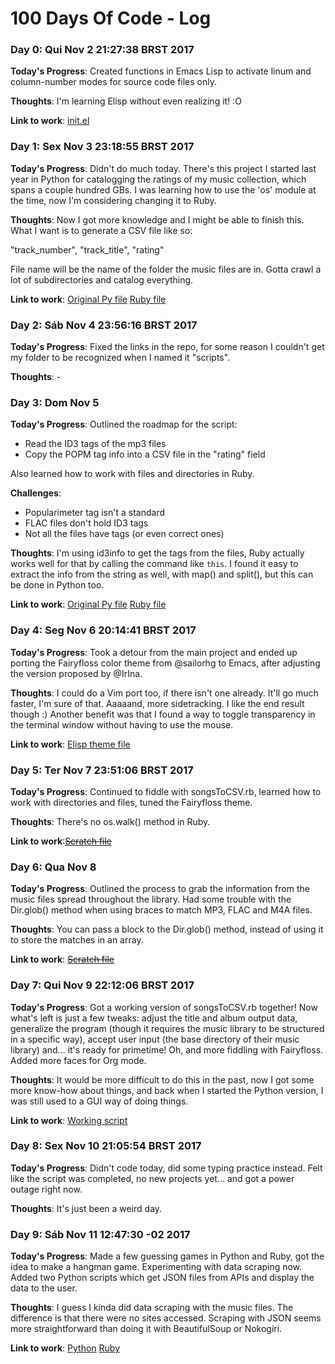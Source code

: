 # 100 Days Of Code - Log

### Day 0: Qui Nov  2 21:27:38 BRST 2017

**Today's Progress**: Created functions in Emacs Lisp to activate linum and
  column-number modes for source code files only.

**Thoughts**: I'm learning Elisp without even realizing it! :O

**Link to work**: [init.el](https://github.com/Auralcat/my-dotfiles/blob/master/.emacs.d/init.el)

### Day 1: Sex Nov  3 23:18:55 BRST 2017

**Today's Progress**: Didn't do much today. There's this project I started last
  year in Python for catalogging the ratings of my music collection, which
  spans a couple hundred GBs. I was learning how to use the 'os' module at
  the time, now I'm considering changing it to Ruby.

**Thoughts**: Now I got more knowledge and I might be able to finish this.
  What I want is to generate a CSV file like so:

  "track_number", "track_title", "rating"

  File name will be the name of the folder the music files are in.
  Gotta crawl a lot of subdirectories and catalog everything.

**Link to work**: [Original Py file](https://github.com/Auralcat/100-days-of-code/blob/master/scripts/songsToCSV.py)
                  [Ruby file](https://github.com/Auralcat/100-days-of-code/blob/master/scripts/songsToCSV.rb)

### Day 2: Sáb Nov  4 23:56:16 BRST 2017

**Today's Progress**: Fixed the links in the repo, for some reason I couldn't
  get my folder to be recognized when I named it "scripts".

**Thoughts**: -

### Day 3: Dom Nov 5

**Today's Progress**: Outlined the roadmap for the script:
  - Read the ID3 tags of the mp3 files
  - Copy the POPM tag info into a CSV file in the "rating" field

  Also learned how to work with files and directories in Ruby.

**Challenges**:
  - Popularimeter tag isn't a standard
  - FLAC files don't hold ID3 tags
  - Not all the files have tags (or even correct ones)

**Thoughts**: I'm using id3info to get the tags from the files, Ruby actually
  works well for that by calling the command like `this`.  I found it easy to
  extract the info from the string as well, with map() and split(), but this can
  be done in Python too.

**Link to work**: [Original Py file](https://github.com/Auralcat/100-days-of-code/blob/master/scripts/songsToCSV.py)
                  [Ruby file](https://github.com/Auralcat/100-days-of-code/blob/master/scripts/songsToCSV.rb)

### Day 4: Seg Nov  6 20:14:41 BRST 2017

**Today's Progress**: Took a detour from the main project and ended up porting
  the Fairyfloss color theme from @sailorhg to Emacs, after adjusting the
  version proposed by @IrIna.

**Thoughts**: I could do a Vim port too, if there isn't one already. It'll go
  much faster, I'm sure of that.
  Aaaaand, more sidetracking. I like the end result though :)
  Another benefit was that I found a way to toggle transparency in the
  terminal window without having to use the mouse.

**Link to work**: [Elisp theme file](https://github.com/Auralcat/fairyfloss/blob/gh-pages/fairyfloss-theme.el)

### Day 5: Ter Nov  7 23:51:06 BRST 2017

**Today's Progress**: Continued to fiddle with songsToCSV.rb, learned how to
  work with directories and files, tuned the Fairyfloss theme.

**Thoughts**: There's no os.walk() method in Ruby.

**Link to work**:[~~Scratch file~~](https://github.com/Auralcat/100-days-of-code/blob/master/scripts/scratch.rb)

### Day 6: Qua Nov  8

**Today's Progress**: Outlined the process to grab the information from the
  music files spread throughout the library. Had some trouble with the
  Dir.glob() method when using braces to match MP3, FLAC and M4A files.

**Thoughts**: You can pass a block to the Dir.glob() method, instead of
  using it to store the matches in an array.

**Link to work**: [~~Scratch file~~](https://github.com/Auralcat/100-days-of-code/blob/master/scripts/scratch.rb)

### Day 7: Qui Nov  9 22:12:06 BRST 2017

**Today's Progress**: Got a working version of songsToCSV.rb together! Now what's
  left is just a few tweaks: adjust the title and album output data, generalize
  the program (though it requires the music library to be structured in a
  specific way), accept user input (the base directory of their music library)
  and... it's ready for primetime!
  Oh, and more fiddling with Fairyfloss. Added more faces for Org mode.

**Thoughts**: It would be more difficult to do this in the past, now I got some
  more know-how about things, and back when I started the Python version, I was
  still used to a GUI way of doing things.

**Link to work**: [Working script](https://github.com/Auralcat/100-days-of-code/blob/master/scripts/songsToCSV.rb)

### Day 8: Sex Nov 10 21:05:54 BRST 2017

**Today's Progress**: Didn't code today, did some typing practice instead. Felt
  like the script was completed, no new projects yet... and got a power outage
  right now.

**Thoughts**: It's just been a weird day.

### Day 9: Sáb Nov 11 12:47:30 -02 2017

**Today's Progress**: Made a few guessing games in Python and Ruby, got the idea
  to make a hangman game. Experimenting with data scraping now.
  Added two Python scripts which get JSON files from APIs and display the data
  to the user.

**Thoughts**: I guess I kinda did data scraping with the music files. The
  difference is that there were no sites accessed.
  Scraping with JSON seems more straightforward than doing it with
  BeautifulSoup or Nokogiri.

**Link to work**: [Python](https://github.com/Auralcat/100-days-of-code/blob/master/scripts/guessing_game.py)
                  [Ruby](https://github.com/Auralcat/100-days-of-code/blob/master/scripts/guessing_game.rb)
